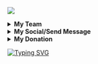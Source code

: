 
![](https://komarev.com/ghpvc/?username=Dumai-200&base=999999999999099999&label=Visitors+Kontol&style=for-the-badge)






   <details>
     <summary><b>My Team</b></summary>

[RIAN_XD](https://github.com/RIAN-XD) | [JEECK_XD](https://github.com/Jeeck-XD) | [ARDIAN SYAH_XD](https://github.com/AngCyber) | [XENZI_XD](https://github.com/Aldi098) | [RADHIN](https://github.com/radhin123) | [ZEE_K WORLD](https://github.com/ZKWorld)
--|--|--|--|--|--|
![TEAM_1](https://avatars.githubusercontent.com/RIAN-XD?s=110&v=1) | ![TEAM_2](https://avatars.githubusercontent.com/Jeeck-XD?s=200&v=1) | ![TEAM_3](https://avatars.githubusercontent.com/AngCyber?s=90&v=1) | ![TEAM_4](https://avatars.githubusercontent.com/Aldi098?s=150&v=1) | ![TEAM_5](https://avatars.githubusercontent.com/radhin123?s=150&v=1) | ![TEAM_6](https://avatars.githubusercontent.com/ZKWorld?s=150&v=1)
   </details>
   <details>
     <summary><b>My Social/Send Message</b></summary>

[FACEBOOK](https://m.facebook.com/100001316493597) | [WHATSAPP](https://api.whatsapp.com/send/?phone=6283143565470&text=Hello+Bro+I+Am+From+Github+Termux&type=phone_number&app_absent=0) | [TELEGRAM](https://t.me/dumai_991)
--|--|--|
<img src="https://upload.wikimedia.org/wikipedia/commons/thumb/1/16/Facebook-icon-1.png/640px-Facebook-icon-1.png" alt="alt text" width="75" height="75"><a> | <img src="https://github.com/Dumai-991/Dumai-991/blob/main/Image/images%20(1).png" alt="alt text" width="75" height="75"><a> | <img src="https://encrypted-tbn0.gstatic.com/images?q=tbn:ANd9GcQRDcJ3cnJoCklHji9vn8ra3IZywnsCO1stqQ&usqp=CAU" alt="alt text" width="75" height="75"><a> | 
   </details>

   <details>
     <summary><b>My Donation</b></summary>

[PAYPAL](https://www.paypal.com/paypalme/dumai991) | [DANA](https://raw.githubusercontent.com/Dumai-991/Dumai-991/main/Image/Screenshot_2021-06-15-10-33-26-40.jpg) | [GOPAY](https://raw.githubusercontent.com/Dumai-991/Dumai-991/main/Image/Screenshot_2021-06-15-10-45-13-76.jpg) | [OVO](https://raw.githubusercontent.com/Dumai-991/Dumai-991/main/Image/Screenshot_2021-06-15-10-46-08-83.jpg)
--|--|--|--|
<img src="https://cdn-icons-png.flaticon.com/512/888/888870.png" alt="alt text" width="75" height="75"><a>  | <img src="https://a.m.dana.id/danaweb/web/dana-meta-logo.png" alt="alt text" width="75" height="75"><a>  | <img src="https://encrypted-tbn0.gstatic.com/images?q=tbn:ANd9GcS2Xk8qkzKUo7BZPBCFqGyGXu-6gU0R9K75ag&usqp=CAU" alt="alt text" width="75" height="75"><a>  | <img src="https://kamuspromo.com/wp-content/uploads/2023/02/img.png" alt="alt text" width="75" height="75"><a> 
   </details>

[![Typing SVG](https://readme-typing-svg.demolab.com?font=Koulen&size=23&pause=1000&color=F70000&center=true&width=550&lines=SELAMAT+DATANG+DIGITHUB+%F0%9F%98%81%F0%9F%98%81%F0%9F%98%81;WELCOME+TO+GITHUB+%F0%9F%98%81%F0%9F%98%81%F0%9F%98%81)](https://git.io/typing-svg)

